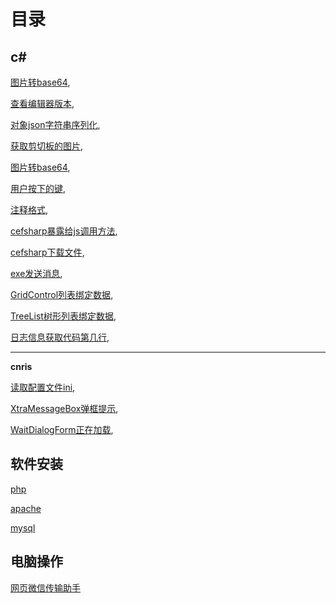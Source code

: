 # 目录

## c#

[图片转base64](/csharp/图片转base64.md), 

[查看编辑器版本](/csharp/查看编辑器版本.md), 

[对象json字符串序列化](/csharp/对象json字符串序列化.md), 

[获取剪切板的图片](/csharp/获取剪切板的图片.md), 

[图片转base64](/csharp/图片转base64.md), 

[用户按下的键](/csharp/用户按下的键.md), 

[注释格式](/csharp/注释格式.md), 

[cefsharp暴露给js调用方法](/csharp/cefsharp暴露给js调用方法.md), 

[cefsharp下载文件](/csharp/cefsharp下载文件.md), 

[exe发送消息](/csharp/exe发送消息.md), 

[GridControl列表绑定数据](/csharp/GridControl列表绑定数据.md), 

[TreeList树形列表绑定数据](/csharp/TreeList树形列表绑定数据.md), 

[日志信息获取代码第几行](/csharp/日志信息获取代码第几行.md), 

---

**cnris**

[读取配置文件ini](/cnris/读取配置文件ini.md), 

[XtraMessageBox弹框提示](/cnris/XtraMessageBox弹框提示.md), 

[WaitDialogForm正在加载](/cnris/WaitDialogForm正在加载.md), 

## 软件安装

[php](/php/README.md)

[apache](/apache/README.md)

[mysql](/mysql/README.md)

## 电脑操作

[网页微信传输助手](/other/README.md#微信文件传输助手)

<!--

<img :src="$withBase('/he.png')" alt="图片">

-->